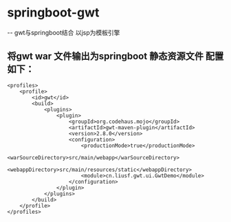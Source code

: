 # springboot-gwt
-- gwt与springboot结合 以jsp为模板引擎
## 将gwt war 文件输出为springboot 静态资源文件 配置如下：

    <profiles>
        <profile>
            <id>gwt</id>
            <build>
                <plugins>
                    <plugin>
                        <groupId>org.codehaus.mojo</groupId>
                        <artifactId>gwt-maven-plugin</artifactId>
                        <version>2.8.0</version>
                        <configuration>
                            <productionMode>true</productionMode>
                            <warSourceDirectory>src/main/webapp</warSourceDirectory>
                            <webappDirectory>src/main/resources/static</webappDirectory>
                            <module>cn.liusf.gwt.ui.GwtDemo</module>
                        </configuration>
                    </plugin>
                </plugins>
            </build>
        </profile>
    </profiles>

  
